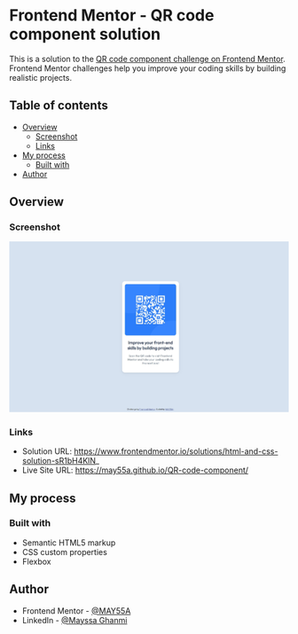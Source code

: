 # Frontend Mentor - QR code component solution

This is a solution to the [QR code component challenge on Frontend Mentor](https://www.frontendmentor.io/challenges/qr-code-component-iux_sIO_H). Frontend Mentor challenges help you improve your coding skills by building realistic projects. 

## Table of contents

- [Overview](#overview)
  - [Screenshot](#screenshot)
  - [Links](#links)
- [My process](#my-process)
  - [Built with](#built-with)
- [Author](#author)


## Overview

### Screenshot

![](./Screenshot.jpeg)

### Links

- Solution URL: https://www.frontendmentor.io/solutions/html-and-css-solution-sR1bH4KlN_
- Live Site URL: https://may55a.github.io/QR-code-component/

## My process

### Built with

- Semantic HTML5 markup
- CSS custom properties
- Flexbox

## Author

- Frontend Mentor - [@MAY55A](https://www.frontendmentor.io/profile/MAY55Ahttps://www.frontendmentor.io/profile/MAY55A)
- LinkedIn - [@Mayssa Ghanmi](https://www.linkedin.com/in/mayssa-ghanmi-a85369276)